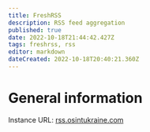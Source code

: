 ```yaml
---
title: FreshRSS
description: RSS feed aggregation
published: true
date: 2022-10-18T21:44:42.427Z
tags: freshrss, rss
editor: markdown
dateCreated: 2022-10-18T20:40:21.360Z
---
```


# General information

Instance URL: [rss.osintukraine.com](https://rss.osintukraine.com/)
